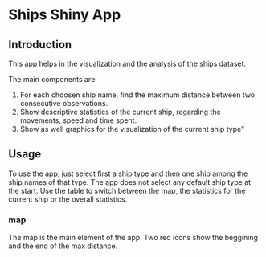 # Ships Shiny App

## Introduction

This app helps in the visualization and the analysis of the ships dataset.

The main components are:
1. For each choosen ship name, find the maximum distance between two consecutive observations.
2. Show descriptive statistics of the current ship, regarding the movements, speed and time spent.
3. Show as well graphics for the visualization of the current ship type"

## Usage

To use the app, just select first a ship type and then one ship among the ship names of that type. The app does not select any default ship type at the start. Use the table to switch between the map, the statistics for the current ship or the overall statistics.

### map

The map is the main element of the app. Two red icons show the beggining and the end of the max distance.
